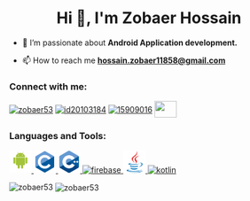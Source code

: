 <h1 align="center">Hi 👋, I'm Zobaer Hossain</h1>

- 🌱 I’m passionate about **Android Application development.**

- 📫 How to reach me **hossain.zobaer11858@gmail.com**

<h3 align="left">Connect with me:</h3>


<p align="left">

<a href="https://www.linkedin.com/in/zobaer53/" target="blank"><img align="center" src="https://image.similarpng.com/very-thumbnail/2021/01/Illustration-of-Linkedin-icon-on-transparent-background-PNG.png" alt="zobaer53" height="30" width="40" /></a>
<a href="https://www.hackerrank.com/id20103184" target="blank"><img align="center" src="https://upload.wikimedia.org/wikipedia/commons/4/40/HackerRank_Icon-1000px.png" alt="id20103184" height="30" width="40" /></a>
<a href=" https://www.sololearn.com/profile/15909016" target="blank"><img align="center" src="https://blob.sololearn.com/avatars/sololearn.png" alt="15909016" height="30" width="40" /></a>
<a href=" https://www.fiverr.com/zobaer53" target="blank"><img align="center" src="https://logos-world.net/wp-content/uploads/2020/12/Fiverr-Symbol.png" height="30" width="40" /></a>
 
</p>

<h3 align="left">Languages and Tools:</h3>

<p align="left"> <a href="https://developer.android.com" target="_blank"> <img src="https://raw.githubusercontent.com/devicons/devicon/master/icons/android/android-original-wordmark.svg" alt="android" width="40" height="40"/> </a> 
<a href="https://www.cprogramming.com/" target="_blank"> <img src="https://raw.githubusercontent.com/devicons/devicon/master/icons/c/c-original.svg" alt="c" width="40" height="40"/> </a>
<a href="https://www.w3schools.com/cpp/" target="_blank"> <img src="https://raw.githubusercontent.com/devicons/devicon/master/icons/cplusplus/cplusplus-original.svg" alt="cplusplus" width="40" height="40"/>
</a> <a href="https://firebase.google.com/" target="_blank"> <img src="https://www.vectorlogo.zone/logos/firebase/firebase-icon.svg" alt="firebase" width="40" height="40"/> </a> 
<a href="https://www.java.com" target="_blank"> <img src="https://raw.githubusercontent.com/devicons/devicon/master/icons/java/java-original.svg" alt="java" width="40" height="40"/> </a> 
<a href="https://www.kotlin.com" target="_blank"> <img src="https://seeklogo.com/images/K/kotlin-logo-4EA4DB3A08-seeklogo.com.png" alt="kotlin" width="40" height="40"/> </a> 
</p>

<p><img align="left" src="https://github-readme-stats.vercel.app/api/top-langs?username=zobaer53&show_icons=true&theme=dark&locale=en&layout=compact" alt="zobaer53" /></p>

<p>&nbsp;<img align="center" src="https://github-readme-stats.vercel.app/api?username=zobaer53&show_icons=true&theme=dark&locale=en" alt="zobaer53" /></p>

